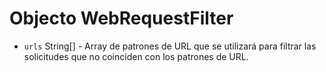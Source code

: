 # Objecto WebRequestFilter

* `urls` String[] - Array de patrones de URL que se utilizará para filtrar las solicitudes que no coinciden con los patrones de URL.
